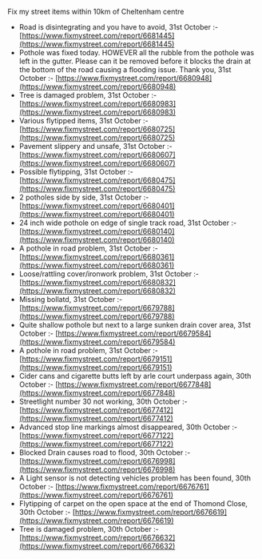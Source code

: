 Fix my street items within 10km of Cheltenham centre

<!-- fix_marker starts -->

- Road is disintegrating and you have to avoid, 31st October :- [https://www.fixmystreet.com/report/6681445](https://www.fixmystreet.com/report/6681445)
- Pothole was fixed today. HOWEVER all the rubble from the pothole was left in the gutter. Please can it be removed before it blocks the drain at the bottom of the road causing a flooding issue. Thank you, 31st October :- [https://www.fixmystreet.com/report/6680948](https://www.fixmystreet.com/report/6680948)
- Tree is damaged problem, 31st October :- [https://www.fixmystreet.com/report/6680983](https://www.fixmystreet.com/report/6680983)
- Various flytipped items, 31st October :- [https://www.fixmystreet.com/report/6680725](https://www.fixmystreet.com/report/6680725)
- Pavement slippery and unsafe, 31st October :- [https://www.fixmystreet.com/report/6680607](https://www.fixmystreet.com/report/6680607)
- Possible flytipping, 31st October :- [https://www.fixmystreet.com/report/6680475](https://www.fixmystreet.com/report/6680475)
- 2 potholes side by side, 31st October :- [https://www.fixmystreet.com/report/6680401](https://www.fixmystreet.com/report/6680401)
- 24 inch wide pothole on edge of single track road, 31st October :- [https://www.fixmystreet.com/report/6680140](https://www.fixmystreet.com/report/6680140)
- A pothole in road problem, 31st October :- [https://www.fixmystreet.com/report/6680361](https://www.fixmystreet.com/report/6680361)
- Loose/rattling cover/ironwork problem, 31st October :- [https://www.fixmystreet.com/report/6680832](https://www.fixmystreet.com/report/6680832)
- Missing bollatd, 31st October :- [https://www.fixmystreet.com/report/6679788](https://www.fixmystreet.com/report/6679788)
- Quite shallow pothole but next to a large sunken drain cover area, 31st October :- [https://www.fixmystreet.com/report/6679584](https://www.fixmystreet.com/report/6679584)
- A pothole in road problem, 31st October :- [https://www.fixmystreet.com/report/6679151](https://www.fixmystreet.com/report/6679151)
- Cider cans and cigarette butts left by arle court underpass again, 30th October :- [https://www.fixmystreet.com/report/6677848](https://www.fixmystreet.com/report/6677848)
- Streetlight number 30 not working, 30th October :- [https://www.fixmystreet.com/report/6677412](https://www.fixmystreet.com/report/6677412)
- Advanced stop line markings almost disappeared, 30th October :- [https://www.fixmystreet.com/report/6677122](https://www.fixmystreet.com/report/6677122)
- Blocked Drain causes road to flood, 30th October :- [https://www.fixmystreet.com/report/6676998](https://www.fixmystreet.com/report/6676998)
- A Light sensor is not detecting vehicles problem has been found, 30th October :- [https://www.fixmystreet.com/report/6676761](https://www.fixmystreet.com/report/6676761)
- Flytipping of carpet on the open space at the end of Thomond Close, 30th October :- [https://www.fixmystreet.com/report/6676619](https://www.fixmystreet.com/report/6676619)
- Tree is damaged problem, 30th October :- [https://www.fixmystreet.com/report/6676632](https://www.fixmystreet.com/report/6676632)

<!-- fix_marker ends -->